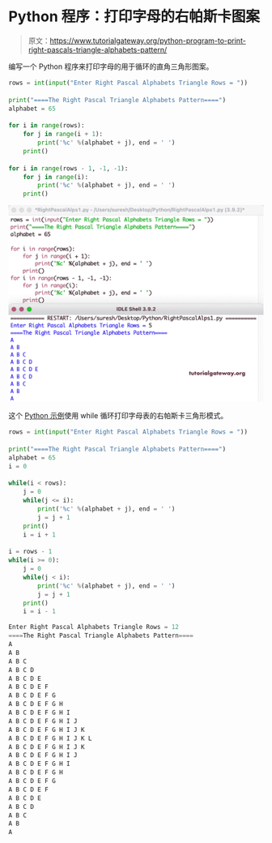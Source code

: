 # Python 程序：打印字母的右帕斯卡图案

> 原文：<https://www.tutorialgateway.org/python-program-to-print-right-pascals-triangle-alphabets-pattern/>

编写一个 Python 程序来打印字母的用于循环的直角三角形图案。

```py
rows = int(input("Enter Right Pascal Alphabets Triangle Rows = "))

print("====The Right Pascal Triangle Alphabets Pattern====")
alphabet = 65

for i in range(rows):
    for j in range(i + 1):
        print('%c' %(alphabet + j), end = ' ')
    print()

for i in range(rows - 1, -1, -1):
    for j in range(i):
        print('%c' %(alphabet + j), end = ' ')
    print()
```

![Python Program to Print Right Pascals Triangle Alphabets Pattern](img/42a9afa184bcc83122189caf72c38b99.png)

这个 [Python 示例](https://www.tutorialgateway.org/python-programming-examples/)使用 while 循环打印字母表的右帕斯卡三角形模式。

```py
rows = int(input("Enter Right Pascal Alphabets Triangle Rows = "))

print("====The Right Pascal Triangle Alphabets Pattern====")
alphabet = 65
i = 0

while(i < rows):
    j = 0
    while(j <= i):
        print('%c' %(alphabet + j), end = ' ')
        j = j + 1
    print()
    i = i + 1

i = rows - 1
while(i >= 0):
    j = 0
    while(j < i):
        print('%c' %(alphabet + j), end = ' ')
        j = j + 1
    print()
    i = i - 1
```

```py
Enter Right Pascal Alphabets Triangle Rows = 12
====The Right Pascal Triangle Alphabets Pattern====
A 
A B 
A B C 
A B C D 
A B C D E 
A B C D E F 
A B C D E F G 
A B C D E F G H 
A B C D E F G H I 
A B C D E F G H I J 
A B C D E F G H I J K 
A B C D E F G H I J K L 
A B C D E F G H I J K 
A B C D E F G H I J 
A B C D E F G H I 
A B C D E F G H 
A B C D E F G 
A B C D E F 
A B C D E 
A B C D 
A B C 
A B 
A 
```